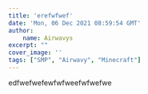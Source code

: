 ```yaml
---
title: 'erefwfwef'
date: 'Mon, 06 Dec 2021 08:59:54 GMT'
author:
    name: Airwavys
excerpt: ""
cover_image: ''
tags: ["SMP", "Airwavy", "Minecraft"]
---
```

edfwefwefewfwfweefwfwefwe